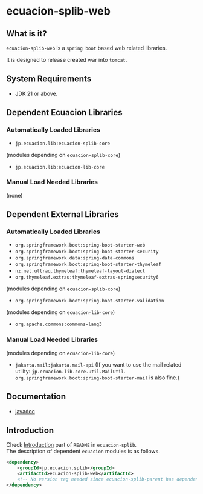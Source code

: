 # ecuacion-splib-web

## What is it?

`ecuacion-splib-web` is a `spring boot` based web related libraries.

It is designed to release created war into `tomcat`.

## System Requirements

- JDK 21 or above.

## Dependent Ecuacion Libraries

### Automatically Loaded Libraries

- `jp.ecuacion.lib:ecuacion-splib-core`

(modules depending on `ecuacion-splib-core`)
- `jp.ecuacion.lib:ecuacion-lib-core`

### Manual Load Needed Libraries

(none)

## Dependent External Libraries

### Automatically Loaded Libraries

- `org.springframework.boot:spring-boot-starter-web`
- `org.springframework.boot:spring-boot-starter-security`
- `org.springframework.data:spring-data-commons`
- `org.springframework.boot:spring-boot-starter-thymeleaf`
- `nz.net.ultraq.thymeleaf:thymeleaf-layout-dialect`
- `org.thymeleaf.extras:thymeleaf-extras-springsecurity6`

(modules depending on `ecuacion-splib-core`)
- `org.springframework.boot:spring-boot-starter-validation`

(modules depending on `ecuacion-lib-core`)
- `org.apache.commons:commons-lang3`

### Manual Load Needed Libraries

(modules depending on `ecuacion-lib-core`)
- `jakarta.mail:jakarta.mail-api` (If you want to use the mail related utility: `jp.ecuacion.lib.core.util.MailUtil`. `org.springframework.boot:spring-boot-starter-mail` is also fine.)


## Documentation

- [javadoc](https://javadoc.ecuacion.jp/apidocs/ecuacion-splib-web/)

## Introduction

Check [Introduction](https://github.com/ecuacion-jp/ecuacion-splib) part of `README` in `ecuacion-splib`.  
The description of dependent `ecuacion` modules is as follows.

```xml
<dependency>
    <groupId>jp.ecuacion.splib</groupId>
    <artifactId>ecuacion-splib-web</artifactId>
    <!-- No version tag needed since ecuacion-splib-parent has dependencyManagement versions. -->
</dependency>
```

